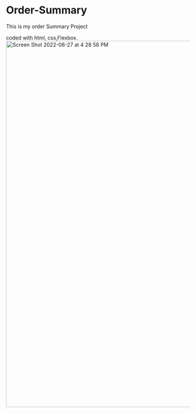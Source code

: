 # Order-Summary
This is my order Summary Project

coded with html, css,Flexbox.
<img width="1002" alt="Screen Shot 2022-06-27 at 4 28 58 PM" src="https://user-images.githubusercontent.com/11587372/176059970-646d9d2d-87b8-42e0-b23f-9c229fbdff16.png">
